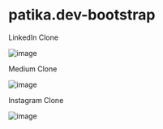 # patika.dev-bootstrap

LinkedIn Clone

![image](https://github.com/beratpaban/patika.dev-bootstrap/assets/67541132/6cefb2c2-5dd8-45a4-af34-e142c675e72b)

Medium Clone

![image](https://github.com/beratpaban/patika.dev-bootstrap/assets/67541132/a4ad4fbe-74c3-4c00-a623-af0cf7bd5bf9)

Instagram Clone

![image](https://github.com/beratpaban/patika.dev-bootstrap/assets/67541132/f18a5eb8-4ddf-43d3-aadd-e0ff25a1aa23)

